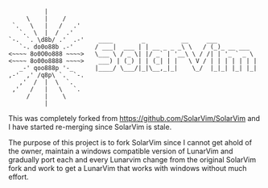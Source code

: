 ```
          |             
     \    |    /        
 `.   \   |   /   .'    
   `.  \  |  /  .'      
`-.  `. \d8b/ .'  .-'    ____        _          __     ___           
   `-. do0o88b .-'      / ___|  ___ | | __ _ _ _\ \   / (_)_ __ ___  
<~~~~ 8o0O0o888 ~~~~>   \___ \ / _ \| |/ _` | '__\ \ / /| | '_ ` _ \
<~~~~ 8o00o8888 ~~~~>    ___) | (_) | | (_| | |   \ V / | | | | | | |
   _-' qoo888p '-_      |____/ \___/|_|\__,_|_|    \_/  |_|_| |_| |_|
,-'  ,' /q8p\ `.  `-.   
   ,'  /  |  \  `.      
 ,'   /   |   \   `.    
     /    |    \        
          |             
```

This was completely forked from https://github.com/SolarVim/SolarVim and I have started re-merging since SolarVim is stale.

The purpose of this project is to fork SolarVim since I cannot get ahold of the owner, maintain a windows compatible version of LunarVim and gradually port each and every Lunarvim change from the original SolarVim fork and work to get a LunarVim that works with windows without much effort.

